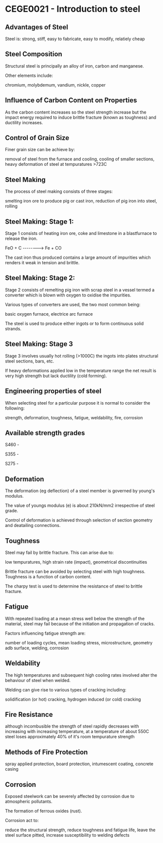 # CEGE0021 - Introduction to steel

## Advantages of Steel
Steel is:
strong,
stiff,
easy to fabricate,
easy to modify,
relatiely cheap

## Steel Composition
Structural steel is principally an alloy of iron, carbon and manganese.

Other elements include:

chromium,
molybdemum,
vandium,
nickle,
copper

## Influence of Carbon Content on Properties
As the carbon content increases so the steel strength increase but the impact energy required to induce brittle fracture (known as toughness) and ductility increases.

## Control of Grain Size
Finer grain size can be achieve by:

removal of steel from the furnace and cooling,
cooling of smaller sections,
heavy deformation of steel at tempuratures >723C

## Steel Making
The process of steel making consists of three stages:

smelting iron ore to produce pig or cast iron,
reduction of pig iron into steel,
rolling

## Steel Making: Stage 1:
Stage 1 consists of heating iron ore, coke and limestone in a blastfurnace to release the iron.

FeO + C --------> Fe + CO

The cast iron thus produced contains a large amount of impurities which renders it weak in tension and brittle.

## Steel Making: Stage 2:
Stage 2 consists of remelting pig iron with scrap steel in a vessel termed a converter which is blown with oxygen to oxidise the impurities.

Various types of converters are used, the two most common being:

basic oxygen furnace,
electrice arc furnace

The steel is used to produce either ingots or to form continuous solid strands.

## Steel Making: Stage 3
Stage 3 involves usually hot rolling (>1000C) the ingots into plates structural steel sections, bars, etc.

If heavy deformations applied low in the temperature range the net result is very high strength but lack ductility (cold forming).

## Engineering properties of steel
When selecting steel for a particular purpose it is normal to consider the following:

strength,
deformation,
toughness,
fatigue,
weldability,
fire,
corrosion

## Available strength grades

S460 - 

S355 -

S275 -

## Deformation
The deformation (eg deflection) of a steel member is governed by young's modulus.

The value of youngs modulus (e) is about 210kN/mm2 irrespective of steel grade.

Control of deformation is achieved through selection of section geometry and deatailing connections.

## Toughness
Steel may fail by brittle fracture. This can arise due to:

low tempuratures,
high strain rate (impact),
geometrical discontinuities

Brittle fracture can be avoided by selecting steel with high toughness. Toughness is a function of carbon content.

The charpy test is used to determine the resistance of steel to brittle fracture.

## Fatigue
With repeated loading at a mean stress well below the strength of the material, steel may fail because of the initiation and propagation of cracks.

Factors influencing fatigue strength are:

number of loading cycles,
mean loading stress,
microstructure,
geometry adb surface,
welding,
corrosion

## Weldability
The high temperatures and subsequent high cooling rates involved alter the behaviour of steel when welded.

Welding can give rise to various types of cracking including:

solidification (or hot) cracking,
hydrogen induced (or cold) cracking

## Fire Resistance
although incombusible the strength of steel rapidly decreases with increasing with increasing temperature,
at a temperature of about 550C steel loses approximately 40% of it's room tempurature strength

## Methods of Fire Protection
spray applied protection,
board protection,
intumescent coating,
concrete casing

## Corrosion
Exposed steelwork can be severely affected by corrosion due to atmospheric pollutants.

The formation of ferrous oxides (rust).

Corrosion act to:

reduce the structural strength,
reduce toughness and fatigue life,
leave the steel surface pitted,
increase susceptibility to welding defects